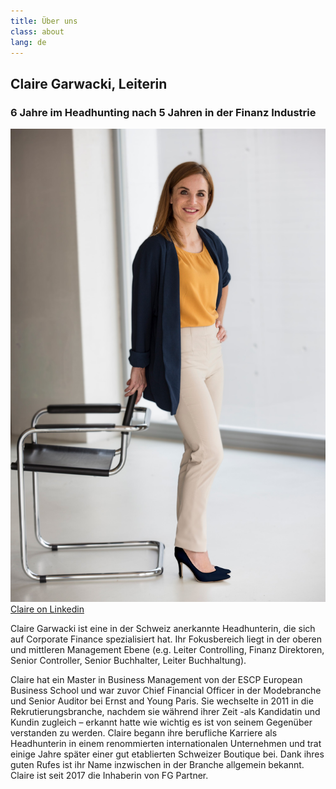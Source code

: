 ```yaml
---
title: Über uns
class: about
lang: de
---
```


## Claire Garwacki, Leiterin
### 6 Jahre im Headhunting nach 5 Jahren in der Finanz Industrie

<img src="/assets/img/small/standupclaire.jpg" class="portrait_about"/>

<a target="_blank" href="https://ch.linkedin.com/in/claire-garwacki-a9029125">
Claire on Linkedin</a><br>


Claire Garwacki ist eine in der Schweiz anerkannte Headhunterin, die sich auf Corporate Finance spezialisiert hat. Ihr Fokusbereich liegt in der oberen und mittleren Management Ebene (e.g. Leiter Controlling, Finanz Direktoren, Senior Controller, Senior Buchhalter, Leiter Buchhaltung).

Claire hat ein Master in Business Management von der ESCP European Business School und war zuvor Chief Financial Officer in der Modebranche und Senior Auditor bei Ernst and Young Paris. Sie wechselte in 2011 in die Rekrutierungsbranche, nachdem sie während ihrer Zeit -als Kandidatin und Kundin zugleich – erkannt hatte wie wichtig es ist von seinem Gegenüber verstanden zu werden. Claire begann ihre berufliche Karriere als Headhunterin in einem renommierten internationalen Unternehmen und trat einige Jahre später einer gut etablierten Schweizer Boutique bei. Dank ihres guten Rufes ist ihr Name inzwischen in der Branche allgemein bekannt. Claire ist seit 2017 die Inhaberin von FG Partner.

